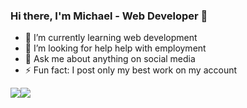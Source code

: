 ### Hi there, I'm Michael - Web Developer 👋 

- 🔭 I’m currently learning web development
- 🤔 I’m looking for help help with employment
- 💬 Ask me about anything on social media
- ⚡ Fun fact: I post only my best work on my account

<div style="display: flex;">
 <img class="img" src="https://github-readme-stats.vercel.app/api/top-langs/?username=chopsqd&layout=compact&hide=hack" />
 <img class="img" src="https://github-profile-summary-cards.vercel.app/api/cards/profile-details?username=chopsqd" />
</div>



